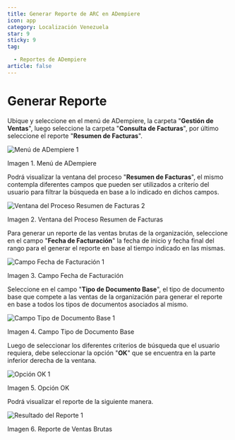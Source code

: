 ```yaml
---
title: Generar Reporte de ARC en ADempiere
icon: app
category: Localización Venezuela
star: 9
sticky: 9
tag:

  - Reportes de ADempiere
article: false
---
```


**Generar Reporte**
===================

Ubique y seleccione en el menú de ADempiere, la carpeta "**Gestión de Ventas**", luego seleccione la carpeta "**Consulta de Facturas**", por último seleccione el reporte "**Resumen de Facturas**".

![Menú de ADempiere 1](/assets/img/report/gross-sales-report/resources/menu1.png)

Imagen 1. Menú de ADempiere

Podrá visualizar la ventana del proceso "**Resumen de Facturas**", el mismo contempla diferentes campos que pueden ser utilizados a criterio del usuario para filtrar la búsqueda en base a lo indicado en dichos campos.

![Ventana del Proceso Resumen de Facturas 2](/assets/img/report/gross-sales-report/resources/vent2.png)

Imagen 2. Ventana del Proceso Resumen de Facturas

Para generar un reporte de las ventas brutas de la organización, seleccione en el campo "**Fecha de Facturación**" la fecha de inicio y fecha final del rango para el generar el reporte en base al tiempo indicado en las mismas.

![Campo Fecha de Facturación 1](/assets/img/report/gross-sales-report/resources/rango-fecha1.png)

Imagen 3. Campo Fecha de Facturación

Seleccione en el campo "**Tipo de Documento Base**", el tipo de documento base que compete a las ventas de la organización para generar el reporte en base a todos los tipos de documentos asociados al mismo.

![Campo Tipo de Documento Base 1](/assets/img/report/gross-sales-report/resources/tipo-documento-base1.png)

Imagen 4. Campo Tipo de Documento Base

Luego de seleccionar los diferentes criterios de búsqueda que el usuario requiera, debe seleccionar la opción "**OK**" que se encuentra en la parte inferior derecha de la ventana.

![Opción OK 1](/assets/img/report/gross-sales-report/resources/opcionOK1.png)

Imagen 5. Opción OK

Podrá visualizar el reporte de la siguiente manera.

![Resultado del Reporte 1](/assets/img/report/gross-sales-report/resources/resultado1.png)

Imagen 6. Reporte de Ventas Brutas